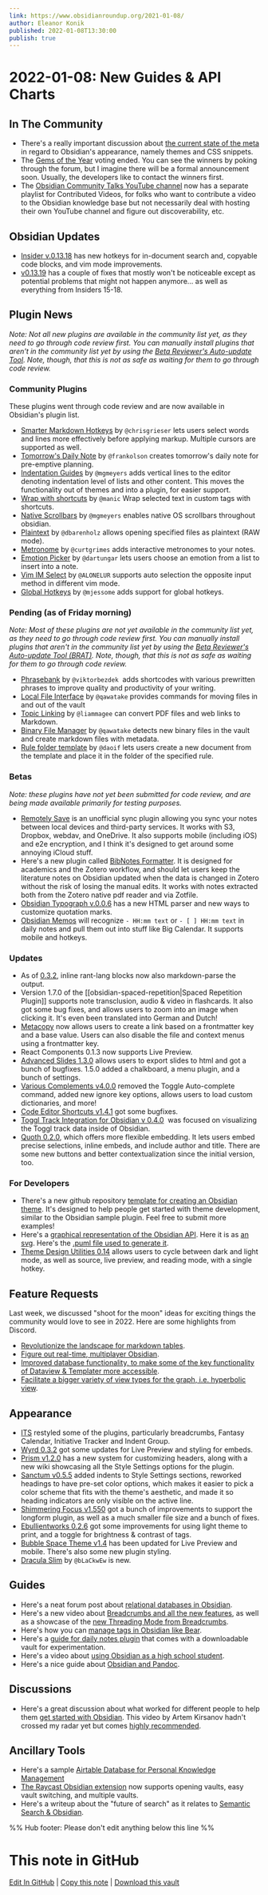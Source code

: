 ```yaml
---
link: https://www.obsidianroundup.org/2021-01-08/
author: Eleanor Konik
published: 2022-01-08T13:30:00
publish: true
---
```


# 2022-01-08: New Guides & API Charts

## In The Community

-   There's a really important discussion about [the current state of the meta](https://forum.obsidian.md/t/css-magicians-theme-creators-standardisation-of-theming-practices/29937/17) in regard to Obsidian's appearance, namely themes and CSS snippets.
-   The [Gems of the Year](https://forum.obsidian.md/t/obsidian-gems-of-the-year-2021-voting/28759) voting ended. You can see the winners by poking through the forum, but I imagine there will be a formal announcement soon. Usually, the developers like to contact the winners first.
-   The [Obsidian Community Talks YouTube channel](https://www.youtube.com/channel/UCxNSTq2kmupdR6LD400FpvA) now has a separate playlist for Contributed Videos, for folks who want to contribute a video to the Obsidian knowledge base but not necessarily deal with hosting their own YouTube channel and figure out discoverability, etc.

## Obsidian Updates

-   [Insider v.0.13.18](https://forum.obsidian.md/t/obsidian-release-v0-13-18-insider-build/29790) has new hotkeys for in-document search and, copyable code blocks, and vim mode improvements.
-   [v0.13.19](https://forum.obsidian.md/t/obsidian-release-v0-13-19/29998) has a couple of fixes that mostly won't be noticeable except as potential problems that might not happen anymore... as well as everything from Insiders 15-18.

## Plugin News

_Note: Not all new plugins are available in the community list yet, as they need to go through code review first. You can manually install plugins that aren't in the community list yet by using the [Beta Reviewer's Auto-update Tool](https://github.com/TfTHacker/obsidian42-brat). Note, though, that this is not as safe as waiting for them to go through code review._

### Community Plugins

These plugins went through code review and are now available in Obsidian's plugin list.

-   [Smarter Markdown Hotkeys](https://github.com/chrisgrieser/obsidian-smarter-md-hotkeys) by `@chrisgrieser` lets users select words and lines more effectively before applying markup. Multiple cursors are supported as well.
-   [Tomorrow's Daily Note](https://github.com/frankolson/obsidian-tomorrows-daily-note) by `@frankolson` creates tomorrow's daily note for pre-emptive planning.
-   [Indentation Guides](https://github.com/mgmeyers/obsidian-indentation-guides) by `@mgmeyers` adds vertical lines to the editor denoting indentation level of lists and other content. This moves the functionality out of themes and into a plugin, for easier support.
-   [Wrap with shortcuts](https://github.com/manic/obsidian-wrap-with-shortcuts) by `@manic` Wrap selected text in custom tags with shortcuts.
-   [Native Scrollbars](https://github.com/mgmeyers/obsidian-native-scrollbars) by `@mgmeyers` enables native OS scrollbars throughout obsidian.
-   [Plaintext](https://github.com/dbarenholz/obsidian-plaintext) by `@dbarenholz` allows opening specified files as plaintext (RAW mode).
-   [Metronome](https://github.com/curtgrimes/obsidian-metronome-plugin) by `@curtgrimes` adds interactive metronomes to your notes.
-   [Emotion Picker](https://github.com/dartungar/obsidian-emotion-picker) by `@dartungar` lets users choose an emotion from a list to insert into a note.
-   [Vim IM Select](https://github.com/ALONELUR/vim-im-select-obsidian) by `@ALONELUR` supports auto selection the opposite input method in different vim mode.
-   [Global Hotkeys](https://github.com/mjessome/obsidian-global-hotkeys) by `@mjessome` adds support for global hotkeys.

### Pending (as of Friday morning)

_Note: Most of these plugins are not yet available in the community list yet, as they need to go through code review first. You can manually install plugins that aren't in the community list yet by using the [Beta Reviewer's Auto-update Tool (BRAT)](https://github.com/TfTHacker/obsidian42-brat). Note, though, that this is not as safe as waiting for them to go through code review._

-   [Phrasebank](https://github.com/viktorbezdek/obsidian-phrasebank) by `@viktorbezdek`  adds shortcodes with various prewritten phrases to improve quality and productivity of your writing.
-   [Local File Interface](https://github.com/qawatake/obsidian-local-file-interface-plugin) by `@qawatake` provides commands for moving files in and out of the vault
-   [Topic Linking](https://github.com/liammagee/obsidian-topic-linking) by `@liammagee` can convert PDF files and web links to Markdown.
-   [Binary File Manager](https://github.com/qawatake/obsidian-binary-file-manager-plugin) by `@qawatake` detects new binary files in the vault and create markdown files with metadata.
-   [Rule folder template](https://github.com/daoif/obsidian-Rule-folder-template-daoif) by `@daoif` lets users create a new document from the template and place it in the folder of the specified rule.

### Betas

_Note: these plugins have not yet been submitted for code review, and are being made available primarily for testing purposes._

-   [Remotely Save](https://github.com/fyears/remotely-save) is an unofficial sync plugin allowing you sync your notes between local devices and third-party services. It works with S3, Dropbox, webdav, and OneDrive. It also supports mobile (including iOS) and e2e encryption, and I think it's designed to get around some annoying iCloud stuff.
-   Here's a new plugin called [BibNotes Formatter](https://github.com/stefanopagliari/bibnotes). It is designed for academics and the Zotero workflow, and should let users keep the literature notes on Obsidian updated when the data is changed in Zotero without the risk of losing the manual edits. It works with notes extracted both from the Zotero native pdf reader and via Zotfile.
-   [Obsidian Typograph v.0.0.6](https://github.com/MalignantCarp/obsidian-typography-plugin/releases/tag/0.0.6) has a new HTML parser and new ways to customize quotation marks.
-   [Obsidian Memos](https://github.com/Quorafind/Obsidian-Memos) will recognize `- HH:mm text` or `- [ ] HH:mm text` in daily notes and pull them out into stuff like Big Calendar. It supports mobile and hotkeys.

### Updates

-   As of [0.3.2](https://github.com/lanice/obsidian-rant), inline rant-lang blocks now also markdown-parse the output.
-   Version 1.7.0 of the [[obsidian-spaced-repetition|Spaced Repetition Plugin]] supports note transclusion, audio & video in flashcards. It also got some bug fixes, and allows users to zoom into an image when clicking it. It's even been translated into German and Dutch!
-   [Metacopy](https://github.com/Mara-Li/obsidian-metacopy/releases/tag/0.0.20) now allows users to create a link based on a frontmatter key and a base value. Users can also disable the file and context menus using a frontmatter key.
-   React Components 0.1.3 now supports Live Preview.
-   [Advanced Slides 1.3.0](https://github.com/MSzturc/obsidian-advanced-slides) allows users to export slides to html and got a bunch of bugfixes. 1.5.0 added a chalkboard, a menu plugin, and a bunch of settings.
-   [Various Complements v4.0.0](https://github.com/tadashi-aikawa/obsidian-various-complements-plugin/releases/tag/4.0.0) removed the Toggle Auto-complete command, added new ignore key options, allows users to load custom dictionaries, and more!
-   [Code Editor Shortcuts v1.4.1](https://github.com/timhor/obsidian-editor-shortcuts/releases/tag/1.4.1) got some bugfixes.
-   [Toggl Track Integration for Obsidian v 0.4.0](https://github.com/mcndt/obsidian-toggl-integration/wiki/Creating-Toggl-reports-inside-notes)  was focused on visualizing the Toggl track data inside of Obsidian.
-   [Quoth 0.2.0](https://github.com/erykwalder/quoth/releases/tag/0.2.0), which offers more flexible embedding. It lets users embed precise selections, inline embeds, and include author and title. There are some new buttons and better contextualization since the initial version, too.

### For Developers

-   There's a new github repository [template for creating an Obsidian theme](https://github.com/obsidian-community/obsidian-theme-template). It's designed to help people get started with theme development, similar to the Obsidian sample plugin. Feel free to submit more examples!
-   Here's a [graphical representation of the Obsidian API](https://i.joethei.space/obsidian-api.png). Here it is as [an svg](https://i.joethei.space/obsidian-api.svg). Here's the [.puml file used to generate it](https://i.joethei.space/obsidian-api.puml).
-   [Theme Design Utilities 0.14](https://github.com/chrisgrieser/obsidian-theme-design-utilities) allows users to cycle between dark and light mode, as well as source, live preview, and reading mode, with a single hotkey.

## Feature Requests

Last week, we discussed "shoot for the moon" ideas for exciting things the community would love to see in 2022. Here are some highlights from Discord.

-   [Revolutionize the landscape for markdown tables](https://discord.com/channels/686053708261228577/694233507500916796/926480875783340112).
-   [Figure out real-time, multiplayer Obsidian](https://discord.com/channels/686053708261228577/694233507500916796/926490659509112872).
-   [Improved database functionality, to make some of the key functionality of Dataview & Templater more accessible](https://discord.com/channels/686053708261228577/694233507500916796/926513276140027975).
-   [Facilitate a bigger variety of view types for the graph, i.e. hyperbolic view](https://discord.com/channels/686053708261228577/694233507500916796/926826434838810624).

## Appearance

-   [ITS](https://forum.obsidian.md/t/theme-its-dark-light-theme/12838/148) restyled some of the plugins, particularly breadcrumbs, Fantasy Calendar, Initiative Tracker and Indent Group.
-   [Wyrd 0.3.2](https://github.com/curio-heart/obsidian-wyrd/releases/tag/v0.3.2) got some updates for Live Preview and styling for embeds.
-   [Prism v1.2.0](https://github.com/damiankorcz/Prism-Theme/releases/tag/1.2.0) has a new system for customizing headers, along with a new wiki showcasing all the Style Settings options for the plugin.
-   [Sanctum v0.5.5](https://github.com/jdanielmourao/obsidian-sanctum/releases/tag/v0.5.6) added indents to Style Settings sections, reworked headings to have pre-set color options, which makes it easier to pick a color scheme that fits with the theme's aesthetic, and made it so heading indicators are only visible on the active line.
-   [Shimmering Focus v1.550](https://github.com/chrisgrieser/shimmering-focus) got a bunch of improvements to support the longform plugin, as well as a much smaller file size and a bunch of fixes.
-   [Ebullientworks 0.2.6](https://github.com/ebullient/obsidian-theme-ebullientworks) got some improvements for using light theme to print, and a toggle for brightness & contrast of tags.
-   [Bubble Space Theme v1.4](https://github.com/Emrie-Candera/Bubble-Space-Theme/releases/tag/v1.4) has been updated for Live Preview and mobile. There's also some new plugin styling.
-   [Dracula Slim](https://github.com/bLaCkwEw/Dracula-Slim) by `@bLaCkwEw` is new.

## Guides

-   Here's a neat forum post about [relational databases in Obsidian](https://forum.obsidian.md/t/toying-with-relational-databases-using-dataview/17433?u=riddyrayes).
-   Here's a new video about [Breadcrumbs and all the new features](https://www.youtube.com/watch?v=N4QmszBRu9I&ab_channel=ObsidianCommunityTalks), as well as a showcase of the [new Threading Mode from Breadcrumbs](http://youtube.com/watch?v=AS5Mv6YNmsQ).
-   Here's how you can [manage tags in Obsidian like Bear](https://www.reddit.com/r/ObsidianMD/comments/rxm23s/manage_tags_like_bear_in_obsidian/).
-   Here's a [guide for daily notes plugin](https://www.reddit.com/r/ObsidianMD/comments/rwmh64/i_made_a_guide_on_how_i_use_the_daily_notes/) that comes with a downloadable vault for experimentation.
-   Here's a video about [using Obsidian as a high school student](https://www.youtube.com/watch?v=fsA6YhOWi5w).
-   Here's a nice guide about [Obsidian and Pandoc](https://notes.nicfab.it/en/en/posts/obsidian/obsidian03/).

## Discussions

-   Here's a great discussion about what worked for different people to help them [get started with Obsidian](https://www.reddit.com/r/ObsidianMD/comments/rxt4ef/i_have_no_clue_how_to_leverage_this_app_where_can/). This video by Artem Kirsanov hadn't crossed my radar yet but comes [highly recommended](https://youtu.be/E6ySG7xYgjY).

## Ancillary Tools

-   Here's a sample [Airtable Database for Personal Knowledge Management](https://airtable.com/shrIw43VorHcjsJWn)
-   [The Raycast Obsidian extension](https://www.raycast.com/marcjulian/obsidian) now supports opening vaults, easy vault switching, and multiple vaults.
-   Here's a writeup about the "future of search" as it relates to [Semantic Search & Obsidian](https://bram.substack.com/p/the-future-of-search-is-not-what).

%% Hub footer: Please don't edit anything below this line %%

# This note in GitHub

<span class="git-footer">[Edit In GitHub](https://github.dev/obsidian-community/obsidian-hub/blob/main/01%20-%20Community/Obsidian%20Roundup/2022-01-08%20%20New%20Guides%20and%20API%20Charts.md "git-hub-edit-note") | [Copy this note](https://raw.githubusercontent.com/obsidian-community/obsidian-hub/main/01%20-%20Community/Obsidian%20Roundup/2022-01-08%20%20New%20Guides%20and%20API%20Charts.md "git-hub-copy-note") | [Download this vault](https://github.com/obsidian-community/obsidian-hub/archive/refs/heads/main.zip "git-hub-download-vault") </span>
